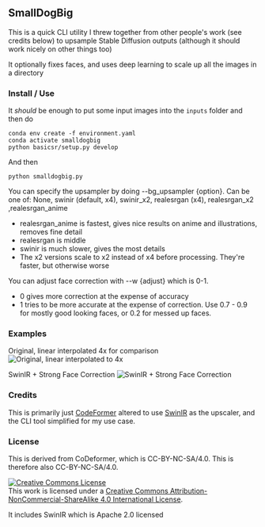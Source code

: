 ## SmallDogBig

This is a quick CLI utility I threw together from other people's work (see credits below)
to upsample Stable Diffusion outputs (although it should work nicely on other things too)

It optionally fixes faces, and uses deep learning to scale up all the images in a directory

### Install / Use

It _should_ be enough to put some input images into the `inputs` folder and then do

```
conda env create -f environment.yaml
conda activate smalldogbig
python basicsr/setup.py develop
```

And then

```
python smalldogbig.py 
```

You can specify the upsampler by doing --bg_upsampler {option}. 
Can be one of: None, swinir (default, x4), swinir_x2, realesrgan (x4), realesrgan_x2 ,realesrgan_anime
- realesrgan_anime is fastest, gives nice results on anime and illustrations, removes fine detail
- realesrgan is middle
- swinir is much slower, gives the most details
- The x2 versions scale to x2 instead of x4 before processing. They're faster, but otherwise worse

You can adjust face correction with --w {adjust} which is 0-1. 
- 0 gives more correction at the expense of accuracy
- 1 tries to be more accurate at the expense of correction.
Use 0.7 - 0.9 for mostly good looking faces, or 0.2 for messed up faces.

### Examples

Original, linear interpolated 4x for comparison
![Original, linear interpolated to 4x](/outputs/inputs/PrincessSummerFruit_nofaces.png?raw=true "Original, linear interpolated to 4x")

SwinIR + Strong Face Correction
![SwinIR + Strong Face Correction](/outputs/inputs/PrincessSummerFruit_bgsr_swinir_facesr_swinir.png?raw=true "SwinIR + Strong Face Correction")

### Credits

This is primarily just [CodeFormer](https://github.com/sczhou/CodeFormer) altered to
use [SwinIR](https://github.com/JingyunLiang/SwinIR) as the upscaler, and the CLI tool
simplified for my use case.

### License

This is derived from CoDeformer, which is CC-BY-NC-SA/4.0. This is therefore also CC-BY-NC-SA/4.0.

<a rel="license" href="http://creativecommons.org/licenses/by-nc-sa/4.0/"><img alt="Creative Commons License" style="border-width:0" src="https://i.creativecommons.org/l/by-nc-sa/4.0/88x31.png" /></a><br />This work is licensed under a <a rel="license" href="http://creativecommons.org/licenses/by-nc-sa/4.0/">Creative Commons Attribution-NonCommercial-ShareAlike 4.0 International License</a>.

It includes SwinIR which is Apache 2.0 licensed

